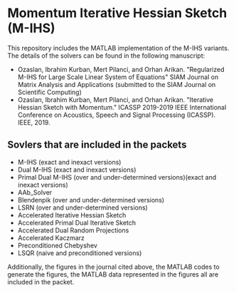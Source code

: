 # Momentum Iterative Hessian Sketch (M-IHS)
This repository includes the MATLAB implementation of the M-IHS variants. The details of the solvers can be found in the following manuscript:
  * Ozaslan, Ibrahim Kurban, Mert Pilanci, and Orhan Arikan. "Regularized M-IHS for Large Scale Linear System of Equations" SIAM Journal on    Matrix Analysis and Applications (submitted to the SIAM Journal on Scientific Computing)
  * Ozaslan, Ibrahim Kurban, Mert Pilanci, and Orhan Arikan. "Iterative Hessian Sketch with Momentum." ICASSP 2019-2019 IEEE International Conference on Acoustics, Speech and Signal Processing (ICASSP). IEEE, 2019.

## Sovlers that are included in the packets
  * M-IHS (exact and inexact versions)
  * Dual M-IHS (exact and inexact versions)
  * Primal Dual M-IHS (over and under-determined versions)(exact and inexact versions)
  * AAb_Solver
  * Blendenpik (over and under-determined versions)
  * LSRN (over and under-determined versions)
  * Accelerated Iterative Hessian Sketch
  * Accelerated Primal Dual Iterative Sketch
  * Accelerated Dual Random Projections
  * Accelerated Kaczmarz
  * Preconditioned Chebyshev
  * LSQR (naive and preconditioned versions)

Additionally, the figures in the journal cited above, the MATLAB codes to generate the figures, the MATLAB data represented in the figures all are included in the packet.
